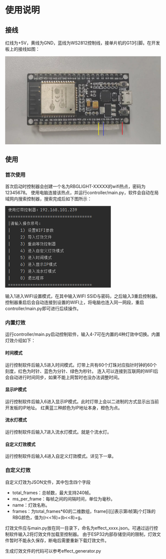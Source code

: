 
# 使用说明

## 接线

红线为+5V，黄线为GND，蓝线为WS2812控制线，接单片机的G13引脚。在开发板上的接线如图：

![](img/1.jpg)

## 使用

### 首次使用
首次启动时控制器会创建一个名为RBGLIGHT-XXXXX的wifi热点，密码为12345678。
使用电脑连接该热点，并运行controller/main.py，软件会自动在局域网内搜索控制器，搜索完成后如下图所示：

![](img/2.png)

输入1进入WIFI设置模式，在其中输入WIFI SSID与密码，之后输入3重启控制器。
控制器重启后会自动连接到设置的WIFI上，将电脑也连入同一网段，重启controller/main.py即可进行后续操作。

### 内置灯效

运行controller/main.py启动控制软件，输入4-7可在内置的4种灯效中切换。内置灯效介绍如下：

#### 时间模式

运行控制软件后输入5进入时间模式。灯带上共有60个灯珠对应指针时钟的60个刻度，红色为时针、蓝色为分针、绿色为秒针。
连入可以连接到互联网的WIFI后会自动进行时间同步，如果不能上网暂时也没办法调整时间。

#### 显示IP模式

运行控制软件后输入6进入显示IP模式。此时灯带上会以二进制的方式显示出当前开发板的IP地址。
红黄蓝三种颜色为IP地址本身，橙色为点。

#### 流水灯模式

运行控制软件后输入7进入流水灯模式。就是个流水灯。

#### 自定义灯效模式

运行控制软件后输入4进入自定义灯效模式。详见下一章。

### 自定义灯效

自定义灯效为JSON文件，其中包含四个字段

+ total_frames：总帧数，最大支持240帧。
+ ms_per_frame：每帧之间的间隔时间，单位为毫秒。
+ name：灯效名称。
+ frames：为total_frames*60的二维数组，frame\[i\]\[j\]表示第i帧第j个灯珠的RBG颜色，值为(r<<16)+(b<<8)+g。

灯效文件应与main.py放在同一目录下，命名为effect_xxxx.json。可通过运行控制软件输入2将灯效文件加载至控制器。
由于ESP32内部存储空间的限制，灯效文件暂时不能永久保存，断电后需要重新下载灯效文件。

生成灯效文件的代码可以参考effect_generator.py

